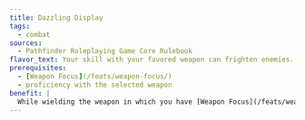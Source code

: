 ```yaml
---
title: Dazzling Display
tags:
  - combat
sources:
  - Pathfinder Roleplaying Game Core Rulebook
flavor_text: Your skill with your favored weapon can frighten enemies.
prerequisites:
  - [Weapon Focus](/feats/weapon-focus/)
  - proficiency with the selected weapon
benefit: |
  While wielding the weapon in which you have [Weapon Focus](/feats/weapon-focus/), you can perform a bewildering show of prowess as a full-round action. Make an [Intimidate](/skills/intimidate/) check to demoralize all foes within 30 feet who can see your display.
---
```


